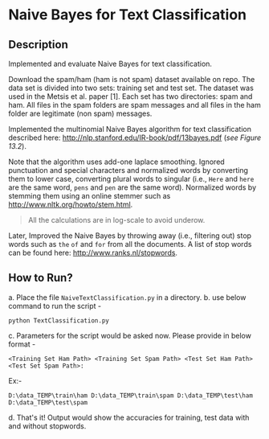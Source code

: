 # Naive Bayes for Text Classification
## Description
Implemented and evaluate Naive Bayes for text classification.

Download the spam/ham (ham is not spam) dataset available on repo. The data set is divided into two sets: training set and test set. The dataset was used in the Metsis et al. paper [1]. Each set has two directories: spam and ham. All files in the spam folders are spam messages and all files in the ham folder are legitimate (non spam) messages.

Implemented the multinomial Naive Bayes algorithm for text classification described here: http://nlp.stanford.edu/IR-book/pdf/13bayes.pdf (*see Figure 13.2*).

Note that the algorithm uses add-one laplace smoothing. Ignored punctuation and special characters and normalized words by converting them to lower case, converting plural words to singular (i.e., `Here` and `here` are the same word, `pens` and `pen` are the same word). Normalized words by stemming them using an online stemmer such as http://www.nltk.org/howto/stem.html.

> All the calculations are in log-scale to avoid underow.

Later, Improved the Naive Bayes by throwing away (i.e., filtering out) stop words such as `the` `of` and `for` from all the documents. A list of stop words can be found here: http://www.ranks.nl/stopwords.

## How to Run?
a. Place the file `NaiveTextClassification.py` in a directory.
b. use below command to run the script -   
   ```
   python TextClassification.py
   ```
c. Parameters for the script would be asked now. Please provide in below format -   
   ```
   <Training Set Ham Path> <Training Set Spam Path> <Test Set Ham Path> <Test Set Spam Path>: 
   ```
   Ex:-   
   ```
   D:\data_TEMP\train\ham D:\data_TEMP\train\spam D:\data_TEMP\test\ham D:\data_TEMP\test\spam
   ```
d. That's it! Output would show the accuracies for training, test data with and without stopwords.